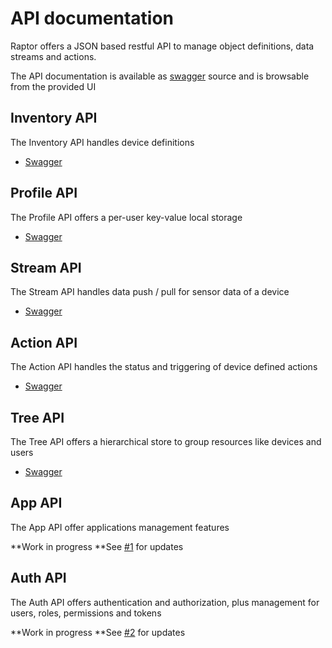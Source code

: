 # API documentation

Raptor offers a JSON based restful API to manage object definitions, data streams and actions.

The API documentation is available as [swagger](http://swagger.io/) source and is browsable from the provided UI

## Inventory API

The Inventory API handles device definitions

* [Swagger](https://petstore.swagger.io/?url=https://raw.githubusercontent.com/raptorbox/raptorbox.github.io/v5/swagger/api/raptor-inventory/swagger.json)

## Profile API

The Profile API offers a per-user key-value local storage

* [Swagger](https://petstore.swagger.io/?url=https://raw.githubusercontent.com/raptorbox/raptorbox.github.io/v5/swagger/api/raptor-profile/swagger.json)

## Stream API

The Stream API handles data push / pull for sensor data of a device

* [Swagger](https://petstore.swagger.io/?url=https://raw.githubusercontent.com/raptorbox/raptorbox.github.io/v5/swagger/api/raptor-stream/swagger.json)

## Action API

The Action API handles the status and triggering of device defined actions

* [Swagger](https://petstore.swagger.io/?url=https://raw.githubusercontent.com/raptorbox/raptorbox.github.io/v5/swagger/api/raptor-action/swagger.json)

## Tree API

The Tree API offers a hierarchical store to group resources like devices and users

* [Swagger](https://petstore.swagger.io/?url=https://raw.githubusercontent.com/raptorbox/raptorbox.github.io/v5/swagger/api/raptor-tree/swagger.json)

## App API

The App API offer applications management features

**Work in progress **See [\#1](https://github.com/raptorbox/raptor-app/issues/1) for updates

## Auth API

The Auth API offers authentication and authorization, plus management for users, roles, permissions and tokens

**Work in progress **See [\#2](https://github.com/raptorbox/raptor-auth/issues/2) for updates



